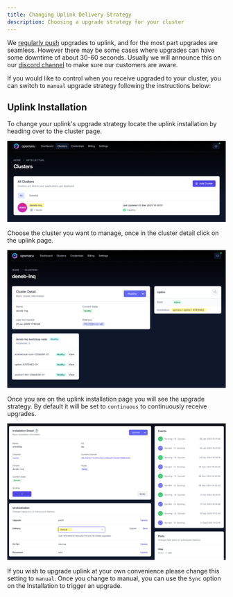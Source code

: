 ```yaml
---
title: Changing Uplink Delivery Strategy
description: Choosing a upgrade strategy for your cluster
---
```


We [regularly push](https://github.com/upmaru/uplink/actions?query=branch%3Amaster+) upgrades to uplink, and for the most part upgrades are seamless. However there may be some cases where upgrades can have some downtime of about 30-60 seconds. Usually we will announce this on our [discord channel](https://discord.gg/VpBrfC86) to make sure our customers are aware.

If you would like to control when you receive upgraded to your cluster, you can switch to `manual` upgrade strategy following the instructions below:

## Uplink Installation

To change your uplink's upgrade strategy locate the uplink installation by heading over to the cluster page.

![cluster listing](../../../../assets/operation/cluster-listing.png)

Choose the cluster you want to manage, once in the cluster detail click on the uplink page.

![cluster listing](../../../../assets/operation/uplink-installation.png)

Once you are on the uplink installation page you will see the upgrade strategy. By default it will be set to `continuous` to continuously receive upgrades.

![cluster listing](../../../../assets/operation/change-delivery-strategy.png)

If you wish to upgrade uplink at your own convenience please change this setting to `manual`. Once you change to manual, you can use the `Sync` option on the Installation to trigger an upgrade.
